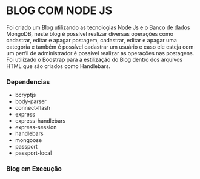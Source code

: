 # BLOG COM NODE JS

<p>
Foi criado um Blog utilizando as tecnologias Node Js e o Banco de dados MongoDB, neste blog é possível realizar diversas operações como cadastrar, editar e apagar postagem, cadastrar, editar e apagar uma categoria e também é possível cadastrar um usuário e caso ele esteja com um perfil de administrador é possível realizar as operações nas postagens. Foi utilizado o Boostrap para a estilização do Blog dentro dos arquivos HTML que são criados como Handlebars.
</p>


<h3>Dependencias</h3>

- bcryptjs
- body-parser
- connect-flash
- express
- express-handlebars
- express-session
- handlebars
- mongoose
- passport
- passport-local


<h3>Blog em Execução</h3>
